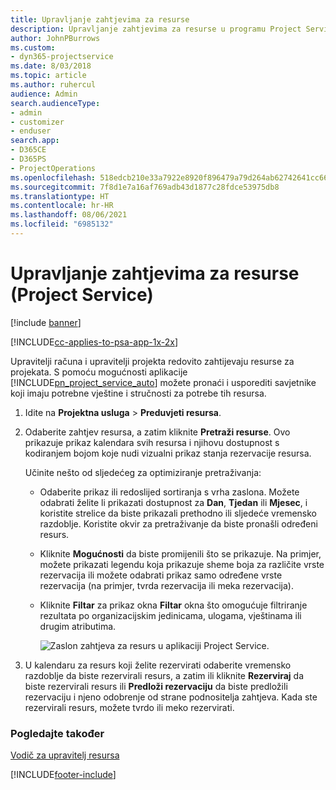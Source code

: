 ```yaml
---
title: Upravljanje zahtjevima za resurse
description: Upravljanje zahtjevima za resurse u programu Project Service
author: JohnPBurrows
ms.custom:
- dyn365-projectservice
ms.date: 8/03/2018
ms.topic: article
ms.author: ruhercul
audience: Admin
search.audienceType:
- admin
- customizer
- enduser
search.app:
- D365CE
- D365PS
- ProjectOperations
ms.openlocfilehash: 518edcb210e33a7922e8920f896479a79d264ab62742641cc66b7c3a33b6c6e8
ms.sourcegitcommit: 7f8d1e7a16af769adb43d1877c28fdce53975db8
ms.translationtype: HT
ms.contentlocale: hr-HR
ms.lasthandoff: 08/06/2021
ms.locfileid: "6985132"
---
```

# <a name="manage-resource-requests-project-service"></a>Upravljanje zahtjevima za resurse (Project Service)

[!include [banner](../includes/psa-now-project-operations.md)]

[!INCLUDE[cc-applies-to-psa-app-1x-2x](../includes/cc-applies-to-psa-app-1x-2x.md)]

Upravitelji računa i upravitelji projekta redovito zahtijevaju resurse za projekata. S pomoću mogućnosti aplikacije [!INCLUDE[pn_project_service_auto](../includes/pn-project-service-auto.md)] možete pronaći i usporediti savjetnike koji imaju potrebne vještine i stručnosti za potrebe tih resursa.  
  
1. Idite na **Projektna usluga** > **Preduvjeti resursa**.  
  
2. Odaberite zahtjev resursa, a zatim kliknite **Pretraži resurse**. Ovo prikazuje prikaz kalendara svih resursa i njihovu dostupnost s kodiranjem bojom koje nudi vizualni prikaz stanja rezervacije resursa.  
  
    Učinite nešto od sljedećeg za optimiziranje pretraživanja:  
  
   -   Odaberite prikaz ili redoslijed sortiranja s vrha zaslona. Možete odabrati želite li prikazati dostupnost za **Dan**, **Tjedan** ili **Mjesec**, i koristite strelice da biste prikazali prethodno ili sljedeće vremensko razdoblje. Koristite okvir za pretraživanje da biste pronašli određeni resurs.  
  
   -   Kliknite **Mogućnosti** da biste promijenili što se prikazuje. Na primjer, možete prikazati legendu koja prikazuje sheme boja za različite vrste rezervacija ili možete odabrati prikaz samo određene vrste rezervacija (na primjer, tvrda rezervacija ili meka rezervacija).  
  
   -   Kliknite **Filtar** za prikaz okna **Filtar** okna što omogućuje filtriranje rezultata po organizacijskim jedinicama, ulogama, vještinama ili drugim atributima.  
  
       ![Zaslon zahtjeva za resurs u aplikaciji Project Service.](../psa/media/project-service-resource-request-screen.png "Snimka zaslona Preduvjeti resursa projektne usluge")  
  
3. U kalendaru za resurs koji želite rezervirati odaberite vremensko razdoblje da biste rezervirali resurs, a zatim ili kliknite **Rezerviraj** da biste rezervirali resurs ili **Predloži rezervaciju** da biste predložili rezervaciju i njeno odobrenje od strane podnositelja zahtjeva. Kada ste rezervirali resurs, možete tvrdo ili meko rezervirati.  
  
### <a name="see-also"></a>Pogledajte također  
 [Vodič za upravitelj resursa](../psa/resource-manager-guide.md)


[!INCLUDE[footer-include](../includes/footer-banner.md)]